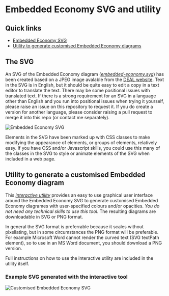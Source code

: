# Embedded Economy SVG and utility
## Quick links
- [Embedded Economy SVG](https://github.com/burkmarr/doughnutjs/blob/main/embedded/embedded-economy.svg)
- [Utility to generate customised Embedded Economy diagrams](https://burkmarr.github.io/doughnutjs/embedded/interactive.html)
## The SVG
An SVG of the Embedded Economy diagram ([*embedded-economy.svg*](https://github.com/burkmarr/doughnutjs/blob/main/embedded/embedded-economy.svg)) has been created based on a JPEG image avalable from the
[DEAL website](https://drive.google.com/drive/u/0/folders/1KsZp26_dQPlnyEuM4nHVcFn7dwErfGcE). Text in the SVG is in 
English, but it should be quite easy to edit a copy 
in a text editor to translate the text. There may be some
positional issues with translated text. If there is a strong requirement for an SVG
in a language other than English and you run into positional
issues when trying it yourself, please raise an issue on
this repository to request it. If you do create a version for another language, please consider
raising a pull request to merge it into this repo (or contact
me separately).

![Embedded Economy SVG](https://burkmarr.github.io/doughnutjs/embedded/embedded-economy.svg)

Elements in the SVG have been marked up with CSS classes to make
modifying the appearance of elements, or groups of elements,
relatively easy. If you have CSS and/or Javascript skills, you could use this many of the classes in the SVG to style or animate elements of the SVG when included in a web page.

## Utility to generate a customised Embedded Economy diagram
This *[interactive utility](https://burkmarr.github.io/doughnutjs/embedded/interactive.html)* provides an easy to use graphical user interface around the Embedded Economy SVG to generate customised Embedded Economy diagrames with user-specified colours and/or opacities. *You do not need any technical skills to use this tool*. The resulting diagrams are downloadable in SVG or PNG format.

In general the SVG format is preferrable because it scales without pixellating, but in some circumstances the PNG format will be preferable. For example Microsoft Word cannot render the curved text (SVG textPath element), so to use in an MS Word document, you should download a PNG version.

Full instructions on how to use the interactive utility are included in the utility itself.

### Example SVG generated with the interactive tool

![Customised Embedded Economy SVG](https://burkmarr.github.io/doughnutjs/embedded/customised-example-1.svg)

